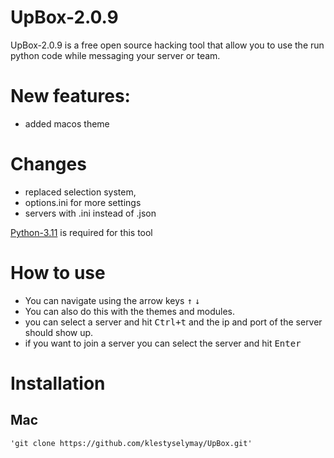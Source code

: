# UpBox-2.0.9
UpBox-2.0.9 is a free open source hacking tool that allow you to use the run python code while messaging your server or team.

# New features:
- added macos theme

# Changes
- replaced selection system,
- options.ini for more settings
- servers with .ini instead of .json

[Python-3.11](https://www.python.org/downloads/release/python-3110/) is required for this tool

# How to use
- You can navigate using the arrow keys <kbd>↑</kbd> <kbd>↓</kbd>
- You can also do this with the themes and modules.
- you can select a server and hit <kbd>Ctrl+t</kbd> and the ip and port of the server should show up.
- if you want to join a server you can select the server and hit <kbd>Enter</kbd>


# Installation
## Mac
    'git clone https://github.com/klestyselymay/UpBox.git'
